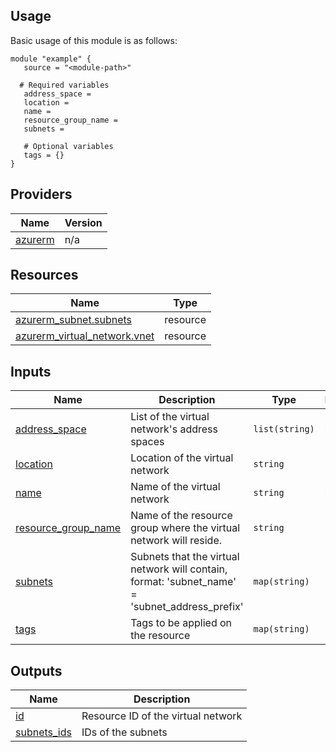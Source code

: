 <!-- BEGIN_TF_DOCS -->



## Usage
Basic usage of this module is as follows:
```hcl
module "example" {
   source = "<module-path>"

  # Required variables
   address_space = 
   location = 
   name = 
   resource_group_name = 
   subnets = 

   # Optional variables
   tags = {}
}
```

## Providers

| Name | Version |
|------|---------|
| <a name="provider_azurerm"></a> [azurerm](#provider\_azurerm) | n/a |

## Resources

| Name | Type |
|------|------|
| [azurerm_subnet.subnets](https://registry.terraform.io/providers/hashicorp/azurerm/latest/docs/resources/subnet) | resource |
| [azurerm_virtual_network.vnet](https://registry.terraform.io/providers/hashicorp/azurerm/latest/docs/resources/virtual_network) | resource |



## Inputs

| Name | Description | Type | Default | Required |
|------|-------------|------|---------|:--------:|
| <a name="input_address_space"></a> [address\_space](#input\_address\_space) | List of the virtual network's address spaces | `list(string)` | n/a | yes |
| <a name="input_location"></a> [location](#input\_location) | Location of the virtual network | `string` | n/a | yes |
| <a name="input_name"></a> [name](#input\_name) | Name of the virtual network | `string` | n/a | yes |
| <a name="input_resource_group_name"></a> [resource\_group\_name](#input\_resource\_group\_name) | Name of the resource group where the virtual network will reside. | `string` | n/a | yes |
| <a name="input_subnets"></a> [subnets](#input\_subnets) | Subnets that the virtual network will contain, format: 'subnet\_name' = 'subnet\_address\_prefix' | `map(string)` | n/a | yes |
| <a name="input_tags"></a> [tags](#input\_tags) | Tags to be applied on the resource | `map(string)` | `{}` | no |

## Outputs

| Name | Description |
|------|-------------|
| <a name="output_id"></a> [id](#output\_id) | Resource ID of the virtual network |
| <a name="output_subnets_ids"></a> [subnets\_ids](#output\_subnets\_ids) | IDs of the subnets |

<!-- END_TF_DOCS -->